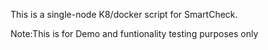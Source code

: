 This is a single-node K8/docker script for SmartCheck.

Note:This is for Demo and funtionality testing purposes only
